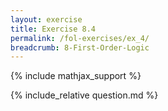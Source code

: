 ```yaml
---
layout: exercise
title: Exercise 8.4
permalink: /fol-exercises/ex_4/
breadcrumb: 8-First-Order-Logic
---
```


{% include mathjax_support %}

<div><i class="arrow-up loader" data-chapter="fol-exercises" data-exercise="ex_4" data-rating="0"></i></div>
{% include_relative question.md %}
